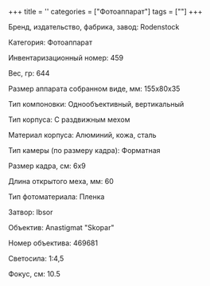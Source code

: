 +++
title = ''
categories = ["Фотоаппарат"]
tags = [""]
+++

Бренд, издательство, фабрика, завод: Rodenstock

Категория: Фотоаппарат

Инвентаризационный номер: 459

Вес, гр: 644

Размер аппарата  собранном виде, мм: 155x80x35

Тип компоновки: Однообъективный, вертикальный

Тип корпуса: С раздвижным мехом

Материал корпуса: Алюминий, кожа, сталь

Тип камеры (по размеру кадра): Форматная

Размер кадра, см: 6х9

Длина открытого меха, мм: 60

Тип фотоматериала: Пленка

Затвор: Ibsor

Объектив: Anastigmat "Skopar"

Номер объектива: 469681

Светосила: 1:4,5

Фокус, см: 10.5

